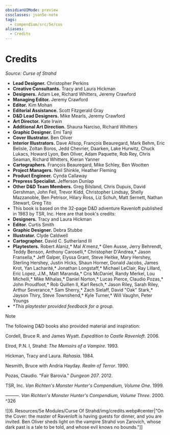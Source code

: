 ```yaml
---
obsidianUIMode: preview
cssclasses: json5e-note
tags:
  - compendium/src/5e/cos
aliases:
  - Credits
---
```

# Credits
*Source: Curse of Strahd* 

- **Lead Designer.** Christopher Perkins  
- **Creative Consultants.** Tracy and Laura Hickman  
- **Designers.** Adam Lee, Richard Whitters, Jeremy Crawford  
- **Managing Editor.** Jeremy Crawford  
- **Editor.** Kim Mohan  
- **Editorial Assistance.** Scott Fitzgerald Gray  
- **D&D Lead Designers.** Mike Mearls, Jeremy Crawford  
- **Art Director.** Kate Irwin  
- **Additional Art Direction.** Shauna Narciso, Richard Whitters  
- **Graphic Designer.** Emi Tanji  
- **Cover Illustrator.** Ben Oliver  
- **Interior Illustrators.** Dave Allsop, François Beauregard, Mark Behm, Eric Belisle, Zoltan Boros, Jedd Chevrier, Daarken, Lake Hurwitz, Chuck Lukacs, Howard Lyon, Ben Oliver, Adam Paquette, Rob Rey, Chris Seaman, Richard Whitters, Kieran Yanner  
- **Cartographers.** François Beauregard, Mike Schley, Ben Wootten  
- **Project Managers.** Neil Shinkle, Heather Fleming  
- **Product Engineer.** Cynda Callaway  
- **Prepress Specialist.** Jefferson Dunlap  
- **Other D&D Team Members.** Greg Bilsland, Chris Dupuis, David Gershman, John Feil, Trevor Kidd, Christopher Lindsay, Shelly Mazzanoble, Ben Petrisor, Hilary Ross, Liz Schuh, Matt Sernett, Nathan Stewart, Greg Tito  
- This book is based on the 32-page D&D adventure Ravenloft published in 1983 by TSR, Inc. Here are that book's credits:  
- **Designers.** Tracy and Laura Hickman  
- **Editor.** Curtis Smith  
- **Graphic Designer.** Debra Stubbe  
- **Illustrator.** Clyde Caldwell  
- **Cartographer.** David C. Sutherland III  
- **Playtesters.** Robert Alaniz,* Mal A'menz,* Glen Ausse, Jerry Behrendt, Teddy Benson, Anthony Caroselli,* Christopher D'Andrea,* Jason Fransella,* Jeff Galper, Elyssa Grant, Steve Heitke, Mary Hershey, Sterling Hershey, Justin Hicks, Shaun Horner, Donald Jacobs, James Krot, Yan Lacharité,* Jonathan Longstaff,* Michael LeClair, Ray Lillard, Eric Lopez, J.M., Matt Maranda,* Cris McDaniel, Randy Merkel, Lou Michelli,* Mike Mihalas,* Daniel Norton,* Lucas Pierce, Claudio Pozas,* John Proudfoot,* Rob Quillen II, Karl Resch,* Jason Riley, Sarah Riley, Arthur Severance,* Sam Sherry,* Zach Sielaff, David "Oak" Stark,* Jayson Thiry, Steve Townshend,* Kyle Turner,* Will Vaughn, Peter Youngs  
- **This playtester provided feedback for a group.*  

> [!note] 
> 
> The following D&D books also provided material and inspiration:
> 
> Cordell, Bruce R. and James Wyatt. *Expedition to Castle Ravenloft*. 2006.
> 
> Elrod, P.N. I, Strahd: *The Memoirs of a Vampire*. 1993.
> 
> Hickman, Tracy and Laura. *Rahasia*. 1984.
> 
> Nesmith, Bruce with Andria Hayday. *Realm of Terror*. 1990.
> 
> Pozas, Claudio. "Fair Barovia." *Dungeon 207*. 2012.
> 
> TSR, Inc. *Van Richten's Monster Hunter's Compendium, Volume One*. 1999.
> 
> ———. *Van Richten's Monster Hunter's Compendium, Volume Three*. 2000.
^326

![[6. Resources/5e Modules/Curse Of Strahd/img/credits.webp#center\|"On the Cover: the master of Ravenloft is having guests for dinner, and you are invited. Ben Oliver sheds light on the vampire Strahd von Zarovich, whose dark past is a tale to be told, and whose evil knows no bounds."]]
